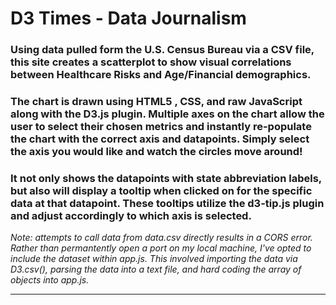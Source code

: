 # D3 Times - Data Journalism

### Using data pulled form the U.S. Census Bureau via a CSV file, this site creates a scatterplot to show visual correlations between Healthcare Risks and Age/Financial demographics.

### The chart is drawn using HTML5 , CSS, and raw JavaScript along with the D3.js plugin. Multiple axes on the chart allow the user to select their chosen metrics and instantly re-populate the chart with the correct axis and datapoints. Simply select the axis you would like and watch the circles move around! 

### It not only shows the datapoints with state abbreviation labels, but also will display a tooltip when clicked on for the specific data at that datapoint. These tooltips utilize the d3-tip.js plugin and adjust accordingly to which axis is selected.

*Note: attempts to call data from data.csv directly results in a CORS error. Rather than permantently open a port on my local machine, I've opted to include the dataset within app.js. This involved importing the data via D3.csv(), parsing the data into a text file, and hard coding the array of objects into app.js.*

-----